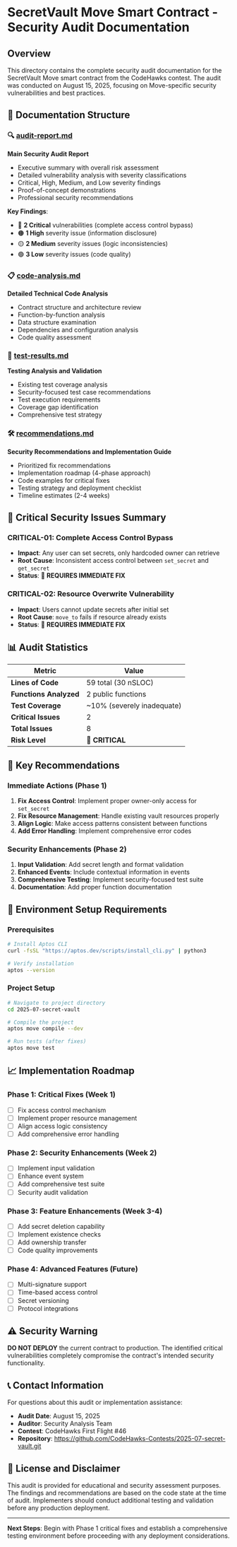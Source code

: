 # SecretVault Move Smart Contract - Security Audit Documentation

## Overview

This directory contains the complete security audit documentation for the SecretVault Move smart contract from the CodeHawks contest. The audit was conducted on August 15, 2025, focusing on Move-specific security vulnerabilities and best practices.

## 📁 Documentation Structure

### 🔍 [audit-report.md](./audit-report.md)
**Main Security Audit Report**
- Executive summary with overall risk assessment
- Detailed vulnerability analysis with severity classifications
- Critical, High, Medium, and Low severity findings
- Proof-of-concept demonstrations
- Professional security recommendations

**Key Findings**:
- 🔴 **2 Critical** vulnerabilities (complete access control bypass)
- 🟠 **1 High** severity issue (information disclosure)
- 🟡 **2 Medium** severity issues (logic inconsistencies)
- 🟢 **3 Low** severity issues (code quality)

### 📋 [code-analysis.md](./code-analysis.md)
**Detailed Technical Code Analysis**
- Contract structure and architecture review
- Function-by-function analysis
- Data structure examination
- Dependencies and configuration analysis
- Code quality assessment

### 🧪 [test-results.md](./test-results.md)
**Testing Analysis and Validation**
- Existing test coverage analysis
- Security-focused test case recommendations
- Test execution requirements
- Coverage gap identification
- Comprehensive test strategy

### 🛠️ [recommendations.md](./recommendations.md)
**Security Recommendations and Implementation Guide**
- Prioritized fix recommendations
- Implementation roadmap (4-phase approach)
- Code examples for critical fixes
- Testing strategy and deployment checklist
- Timeline estimates (2-4 weeks)

## 🚨 Critical Security Issues Summary

### CRITICAL-01: Complete Access Control Bypass
- **Impact**: Any user can set secrets, only hardcoded owner can retrieve
- **Root Cause**: Inconsistent access control between `set_secret` and `get_secret`
- **Status**: 🔴 **REQUIRES IMMEDIATE FIX**

### CRITICAL-02: Resource Overwrite Vulnerability  
- **Impact**: Users cannot update secrets after initial set
- **Root Cause**: `move_to` fails if resource already exists
- **Status**: 🔴 **REQUIRES IMMEDIATE FIX**

## 📊 Audit Statistics

| Metric | Value |
|--------|-------|
| **Lines of Code** | 59 total (30 nSLOC) |
| **Functions Analyzed** | 2 public functions |
| **Test Coverage** | ~10% (severely inadequate) |
| **Critical Issues** | 2 |
| **Total Issues** | 8 |
| **Risk Level** | 🔴 **CRITICAL** |

## 🎯 Key Recommendations

### Immediate Actions (Phase 1)
1. **Fix Access Control**: Implement proper owner-only access for `set_secret`
2. **Fix Resource Management**: Handle existing vault resources properly
3. **Align Logic**: Make access patterns consistent between functions
4. **Add Error Handling**: Implement comprehensive error codes

### Security Enhancements (Phase 2)
1. **Input Validation**: Add secret length and format validation
2. **Enhanced Events**: Include contextual information in events
3. **Comprehensive Testing**: Implement security-focused test suite
4. **Documentation**: Add proper function documentation

## 🔧 Environment Setup Requirements

### Prerequisites
```bash
# Install Aptos CLI
curl -fsSL "https://aptos.dev/scripts/install_cli.py" | python3

# Verify installation
aptos --version
```

### Project Setup
```bash
# Navigate to project directory
cd 2025-07-secret-vault

# Compile the project
aptos move compile --dev

# Run tests (after fixes)
aptos move test
```

## 📈 Implementation Roadmap

### Phase 1: Critical Fixes (Week 1)
- [ ] Fix access control mechanism
- [ ] Implement proper resource management  
- [ ] Align access logic consistency
- [ ] Add comprehensive error handling

### Phase 2: Security Enhancements (Week 2)
- [ ] Implement input validation
- [ ] Enhance event system
- [ ] Add comprehensive test suite
- [ ] Security audit validation

### Phase 3: Feature Enhancements (Week 3-4)
- [ ] Add secret deletion capability
- [ ] Implement existence checks
- [ ] Add ownership transfer
- [ ] Code quality improvements

### Phase 4: Advanced Features (Future)
- [ ] Multi-signature support
- [ ] Time-based access control
- [ ] Secret versioning
- [ ] Protocol integrations

## ⚠️ Security Warning

**DO NOT DEPLOY** the current contract to production. The identified critical vulnerabilities completely compromise the contract's intended security functionality.

## 📞 Contact Information

For questions about this audit or implementation assistance:
- **Audit Date**: August 15, 2025
- **Auditor**: Security Analysis Team
- **Contest**: CodeHawks First Flight #46
- **Repository**: https://github.com/CodeHawks-Contests/2025-07-secret-vault.git

## 📄 License and Disclaimer

This audit is provided for educational and security assessment purposes. The findings and recommendations are based on the code state at the time of audit. Implementers should conduct additional testing and validation before any production deployment.

---

**Next Steps**: Begin with Phase 1 critical fixes and establish a comprehensive testing environment before proceeding with any deployment considerations.
